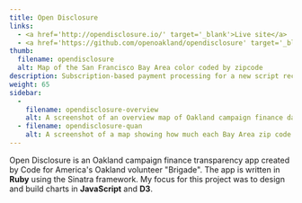 ```yaml
---
title: Open Disclosure
links:
  - <a href='http://opendisclosure.io/' target='_blank'>Live site</a>
  - <a href='https://github.com/openoakland/opendisclosure' target='_blank'>Code on GitHub</a>
thumb:
  filename: opendisclosure
  alt: Map of the San Francisco Bay Area color coded by zipcode
description: Subscription-based payment processing for a new script recommendation and discovery engine.
weight: 65
sidebar:
  -
    filename: opendisclosure-overview
    alt: A screenshot of an overview map of Oakland campaign finance data. Bay area zip codes are color coded based on which candidate recieved the most campaign contributions in that zip code.
  - filename: opendisclosure-quan
    alt: A screenshot of a map showing how much each Bay Area zip code donated to Jean Quan's campaign for mayor
---
```


Open Disclosure is an Oakland campaign finance transparency app created by Code for America's Oakland volunteer "Brigade". The app is written in **Ruby** using the Sinatra framework. My focus for this project was to design and build charts in **JavaScript** and **D3**.
